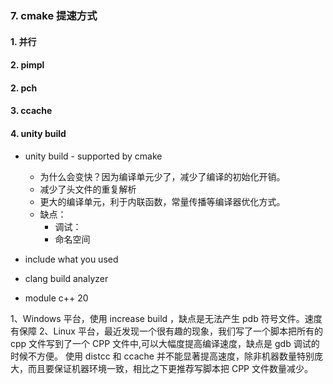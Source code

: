 ### 7. cmake 提速方式

#### 1. 并行

#### 2. pimpl

#### 2. pch

#### 3. ccache

#### 4. unity build

- unity build - supported by cmake

  - 为什么会变快？因为编译单元少了，减少了编译的初始化开销。
  - 减少了头文件的重复解析
  - 更大的编译单元，利于内联函数，常量传播等编译器优化方式。
  - 缺点：
    - 调试：
    - 命名空间

- include what you used
- clang build analyzer
- module c++ 20

1、Windows 平台，使用 increase build ，缺点是无法产生 pdb 符号文件。速度有保障
2、Linux 平台，最近发现一个很有趣的现象，我们写了一个脚本把所有的 cpp 文件写到了一个 CPP 文件中,可以大幅度提高编译速度，缺点是 gdb 调试的时候不方便。
使用 distcc 和 ccache 并不能显著提高速度，除非机器数量特别庞大，而且要保证机器环境一致，相比之下更推荐写脚本把 CPP 文件数量减少。
